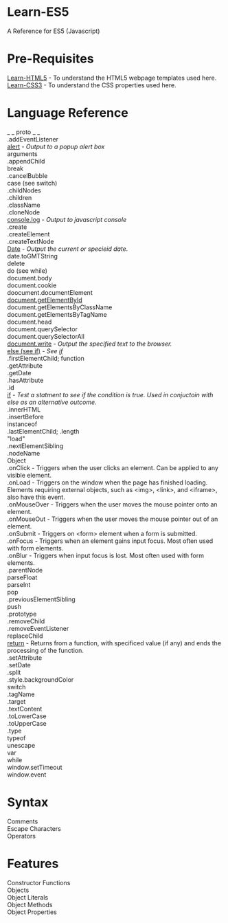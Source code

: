 # Learn-ES5
A Reference for ES5 (Javascript)

# Pre-Requisites

[Learn-HTML5](https://github.com/lloydhardy/Learn-HTML5) - To understand the HTML5 webpage templates used here.\
[Learn-CSS3](https://github.com/lloydhardy/Learn-CSS3) - To understand the CSS properties used here.


# Language Reference
_ _ proto _ _\
.addEventListener\
[alert](alert.js) - <i>Output to a popup alert box</i>\
arguments\
.appendChild\
break\
.cancelBubble\
case (see switch)\
.childNodes\
.children\
.className\
.cloneNode\
[console.log](console.log.js) - <i>Output to javascript console</i>\
.create\
.createElement\
.createTextNode\
[Date](date.js) - <i>Output the current or specieid date.</i>\
date.toGMTString\
delete\
do (see while)\
document.body\
document.cookie\
doocument.documentElement\
[document.getElementById](document.getElementById.js)\
document.getElementsByClassName\
document.getElementsByTagName\
document.head\
document.querySelector\
document.querySelectorAll\
[document.write](document.write.js) - <i>Output the specified text to the browser.</i>\
[else (see if)](if.js) - <i>See [if](if.js)</i>\
.firstElementChild;
function\
.getAttribute\
.getDate\
.hasAttribute\
.id\
[if](if.js) - <i>Test a statment to see if the condition is true. Used in conjuctoin with else as an alternative outcome.</i>\
.innerHTML\
.insertBefore\
instanceof\
.lastElementChild;
.length\
"load"\
.nextElementSibling\
.nodeName\
Object\
.onClick - Triggers when the user clicks an element. Can be applied to any visible element.\
.onLoad - Triggers on the window when the page has finished loading. Elements requiring external objects, such as &lt;img&gt;, &lt;link&gt;, and &lt;iframe&gt;, also have this event.\
.onMouseOver - Triggers when the user moves the mouse pointer onto an element.\
.onMouseOut - Triggers when the user moves the mouse pointer out of an element.\
.onSubmit - Triggers on &lt;form&gt; element when a form is submitted.\
.onFocus - Triggers when an element gains input focus. Most often used with form elements.\
.onBlur - Triggers when input focus is lost. Most often used with form elements.\
.parentNode\
parseFloat\
parseInt\
pop\
.previousElementSibling\
push\
.prototype\
.removeChild\
.removeEventListener\
replaceChild\
[return](return.js) - Returns from a function, with specificed value (if any) and ends the processing of the function.\
.setAttribute\
.setDate\
.split\
.style.backgroundColor \
switch\
.tagName\
.target\
.textContent\
.toLowerCase\
.toUpperCase\
.type\
typeof\
unescape\
var\
while\
window.setTimeout\
window.event

# Syntax

Comments\
Escape Characters\
Operators

# Features

Constructor Functions\
Objects\
Object Literals\
Object Methods\
Object Properties
